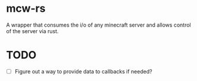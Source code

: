 # mcw-rs
A wrapper that consumes the i/o of any minecraft server and allows control of the server via rust.

# TODO
- [ ] Figure out a way to provide data to callbacks if needed?